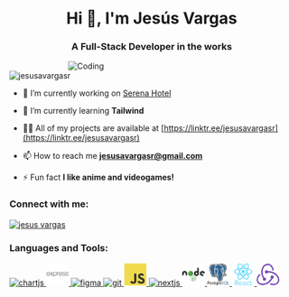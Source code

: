<h1 align="center">Hi 👋, I'm Jesús Vargas</h1>
<h3 align="center">A Full-Stack Developer in the works</h3>
<img align="right" alt="Coding" width="400" src="[https://images.app.goo.gl/Ege6F25WU7ASSK777](https://giphy.com/gifs/scaler-official-monday-computer-laptop-scZPhLqaVOM1qG4lT9)">

<p align="left"> <img src="https://komarev.com/ghpvc/?username=jesusavargasr&label=Profile%20views&color=0e75b6&style=flat" alt="jesusavargasr" /> </p>

- 🔭 I’m currently working on [Serena Hotel](https://serena-hotel.vercel.app/)

- 🌱 I’m currently learning **Tailwind**

- 👨‍💻 All of my projects are available at [https://linktr.ee/jesusavargasr](https://linktr.ee/jesusavargasr)

- 📫 How to reach me **jesusavargasr@gmail.com**

- ⚡ Fun fact **I like anime and videogames!**

<h3 align="left">Connect with me:</h3>
<p align="left">
<a href="https://linkedin.com/in/jesus vargas" target="blank"><img align="center" src="https://raw.githubusercontent.com/rahuldkjain/github-profile-readme-generator/master/src/images/icons/Social/linked-in-alt.svg" alt="jesus vargas" height="30" width="40" /></a>
</p>

<h3 align="left">Languages and Tools:</h3>
<p align="left"> <a href="https://www.chartjs.org" target="_blank" rel="noreferrer"> <img src="https://www.chartjs.org/media/logo-title.svg" alt="chartjs" width="40" height="40"/> </a> <a href="https://expressjs.com" target="_blank" rel="noreferrer"> <img src="https://raw.githubusercontent.com/devicons/devicon/master/icons/express/express-original-wordmark.svg" alt="express" width="40" height="40"/> </a> <a href="https://www.figma.com/" target="_blank" rel="noreferrer"> <img src="https://www.vectorlogo.zone/logos/figma/figma-icon.svg" alt="figma" width="40" height="40"/> </a> <a href="https://git-scm.com/" target="_blank" rel="noreferrer"> <img src="https://www.vectorlogo.zone/logos/git-scm/git-scm-icon.svg" alt="git" width="40" height="40"/> </a> <a href="https://developer.mozilla.org/en-US/docs/Web/JavaScript" target="_blank" rel="noreferrer"> <img src="https://raw.githubusercontent.com/devicons/devicon/master/icons/javascript/javascript-original.svg" alt="javascript" width="40" height="40"/> </a> <a href="https://nextjs.org/" target="_blank" rel="noreferrer"> <img src="https://cdn.worldvectorlogo.com/logos/nextjs-2.svg" alt="nextjs" width="40" height="40"/> </a> <a href="https://nodejs.org" target="_blank" rel="noreferrer"> <img src="https://raw.githubusercontent.com/devicons/devicon/master/icons/nodejs/nodejs-original-wordmark.svg" alt="nodejs" width="40" height="40"/> </a> <a href="https://www.postgresql.org" target="_blank" rel="noreferrer"> <img src="https://raw.githubusercontent.com/devicons/devicon/master/icons/postgresql/postgresql-original-wordmark.svg" alt="postgresql" width="40" height="40"/> </a> <a href="https://reactjs.org/" target="_blank" rel="noreferrer"> <img src="https://raw.githubusercontent.com/devicons/devicon/master/icons/react/react-original-wordmark.svg" alt="react" width="40" height="40"/> </a> <a href="https://redux.js.org" target="_blank" rel="noreferrer"> <img src="https://raw.githubusercontent.com/devicons/devicon/master/icons/redux/redux-original.svg" alt="redux" width="40" height="40"/> </a> </p>
